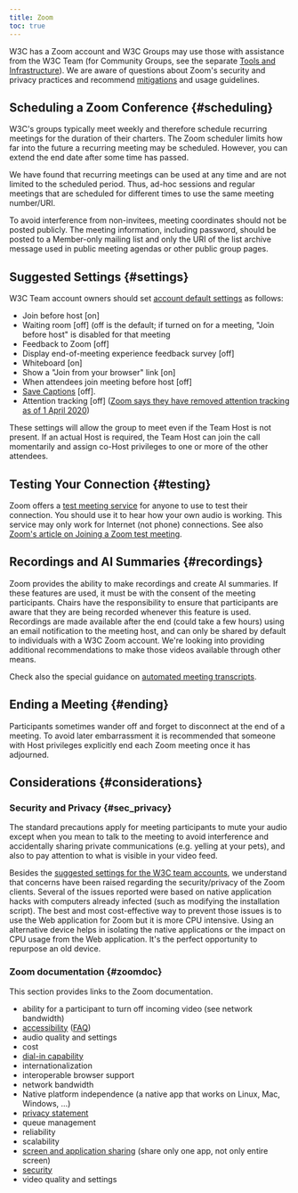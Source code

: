 ```yaml
---
title: Zoom
toc: true
---
```


W3C has a Zoom account and W3C Groups may use those with assistance from the W3C Team (for Community Groups, see the separate [Tools and Infrastructure](https://www.w3.org/community/about/tool/)). We are aware of questions about Zoom's security and privacy practices and recommend [mitigations](#settings) and usage guidelines.

## Scheduling a Zoom Conference {#scheduling}

W3C's groups typically meet weekly and therefore schedule recurring meetings for the duration of their charters. The Zoom scheduler limits how far into the future a recurring meeting may be scheduled. However, you can extend the end date after some time has passed.

We have found that recurring meetings can be used at any time and are not limited to the scheduled period. Thus, ad-hoc sessions and regular meetings that are scheduled for different times to use the same meeting number/URI.

To avoid interference from non-invitees, meeting coordinates should not be posted publicly. The meeting information, including password, should be posted to a Member-only mailing list and only the URI of the list archive message used in public meeting agendas or other public group pages.

## Suggested Settings {#settings}

W3C Team account owners should set [account default settings](https://w3c.zoom.us/profile/setting) as follows:

- Join before host \[on]
- Waiting room \[off] (off is the default; if turned on for a meeting, "Join before host" is disabled for that meeting
- Feedback to Zoom \[off]
- Display end-of-meeting experience feedback survey \[off]
- Whiteboard \[on]
- Show a "Join from your browser" link \[on]
- When attendees join meeting before host \[off]
- [Save Captions](transcripts.md) \[off].
- Attention tracking \[off] ([Zoom says they have removed attention tracking as of 1 April 2020](https://blog.zoom.us/wordpress/2020/04/01/a-message-to-our-users/))

These settings will allow the group to meet even if the Team Host is not present. If an actual Host is required, the Team Host can join the call momentarily and assign co-Host privileges to one or more of the other attendees.

## Testing Your Connection {#testing}

Zoom offers a [test meeting service](https://zoom.us/test) for anyone to use to test their connection. You should use it to hear how your own audio is working. This service may only work for Internet (not phone) connections. See also [Zoom's article on Joining a Zoom test meeting](https://support.zoom.com/hc/en/article?id=zm_kb&sysparm_article=KB0063307).

## Recordings and AI Summaries {#recordings}

Zoom provides the ability to make recordings and create AI summaries. If these features are used, it must be with the consent of the meeting participants. Chairs have the responsibility to ensure that participants are aware that they are being recorded whenever this feature is used. Recordings are made available after the end (could take a few hours) using an email notification to the meeting host, and can only be shared by default to individuals with a W3C Zoom account. We're looking into providing additional recommendations to make those videos available through other means.

Check also the special guidance on [automated meeting transcripts](transcripts.md).

## Ending a Meeting {#ending}

Participants sometimes wander off and forget to disconnect at the end of a meeting. To avoid later embarrassment it is recommended that someone with Host privileges explicitly end each Zoom meeting once it has adjourned.

## Considerations {#considerations}

### Security and Privacy {#sec_privacy}

The standard precautions apply for meeting participants to mute your audio except when you mean to talk to the meeting to avoid interference and accidentally sharing private communications (e.g. yelling at your pets), and also to pay attention to what is visible in your video feed.

Besides the [suggested settings for the W3C team accounts](#settings), we understand that concerns have been raised regarding the security/privacy of the Zoom clients. Several of the issues reported were based on native application hacks with computers already infected (such as modifying the installation script). The best and most cost-effective way to prevent those issues is to use the Web application for Zoom but it is more CPU intensive. Using an alternative device helps in isolating the native applications or the impact on CPU usage from the Web application. It's the perfect opportunity to repurpose an old device.

### Zoom documentation {#zoomdoc}

This section provides links to the Zoom documentation.

- ability for a participant to turn off incoming video (see network bandwidth)
- [accessibility](https://www.zoom.com/en/accessibility/) ([FAQ](https://www.zoom.com/en/accessibility/faq/))
- audio quality and settings
- cost
- [dial-in capability](https://zoom.us/zoomconference)
- internationalization
- interoperable browser support
- network bandwidth
- Native platform independence (a native app that works on Linux, Mac, Windows, …)
- [privacy statement](https://www.zoom.com/en/trust/privacy/)
- queue management
- reliability
- scalability
- [screen and application sharing](https://support.zoom.com/hc/en/category?id=kb_category&kb_category=2b493e9a8720391089a37408dabb35bb) (share only one app, not only entire screen)
- [security](https://zoom.us/security)
- video quality and settings
